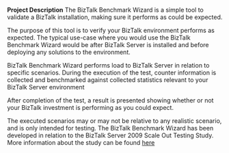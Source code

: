 **Project Description**
The BizTalk Benchmark Wizard is a simple tool to validate a BizTalk installation, making sure it performs as could be expected.

The purpose of this tool is to verify your BizTalk environment performs as expected. The typical use-case where you would use the BizTalk Benchmark Wizard would be after BizTalk Server is installed and before deploying any solutions to the environment.

BizTalk Benchmark Wizard performs load to BizTalk Server in relation to specific scenarios. During the execution of the test, counter information is collected and benchmarked against collected statistics relevant to your BizTalk Server environment

After completion of the test, a result is presented showing whether or not your BizTalk investment is performing as you could expect. 

The executed scenarios may or may not be relative to any realistic scenario, and is only intended for testing. The BizTalk Benchmark Wizard has been developed in relation to the BizTalk Server 2009 Scale Out Testing Study. More information about the study can be found [here](http://msdn.microsoft.com/en-us/library/ee377068(BTS.10).aspx)

